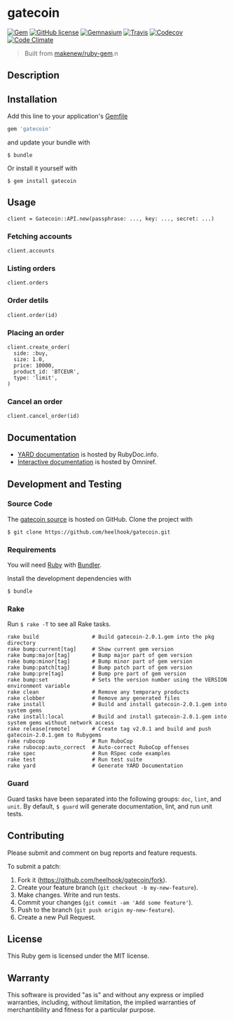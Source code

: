 # gatecoin

[![Gem](https://img.shields.io/gem/v/gatecoin.svg)](https://rubygems.org/gems/gatecoin)
[![GitHub license](https://img.shields.io/github/license/heelhook/gatecoin.svg)](./LICENSE.txt)
[![Gemnasium](https://img.shields.io/gemnasium/heelhook/gatecoin.svg)](https://gemnasium.com/heelhook/gatecoin)
[![Travis](https://img.shields.io/travis/heelhook/gatecoin.svg)](https://travis-ci.org/heelhook/gatecoin)
[![Codecov](https://img.shields.io/codecov/c/github/heelhook/gatecoin.svg)](https://codecov.io/github/heelhook/gatecoin)
[![Code Climate](https://img.shields.io/codeclimate/github/heelhook/gatecoin.svg)](https://codeclimate.com/github/heelhook/gatecoin)

> Built from [makenew/ruby-gem](https://github.com/makenew/ruby-gem).n
## Description


## Installation

Add this line to your application's [Gemfile][Bundler]

```ruby
gem 'gatecoin'
```

and update your bundle with

```
$ bundle
```

Or install it yourself with

```
$ gem install gatecoin
```

[Bundler]: http://bundler.io/

## Usage

```
client = Gatecoin::API.new(passphrase: ..., key: ..., secret: ...)
```

### Fetching accounts

```
client.accounts
```

### Listing orders

```
client.orders
```

### Order detils

```
client.order(id)
```

### Placing an order

```
client.create_order(
  side: :buy,
  size: 1.0,
  price: 10000,
  product_id: 'BTCEUR',
  type: 'limit',
)
```

### Cancel an order

```
client.cancel_order(id)
```

## Documentation

- [YARD documentation][RubyDoc] is hosted by RubyDoc.info.
- [Interactive documentation][Omniref] is hosted by Omniref.

[RubyDoc]: http://www.rubydoc.info/gems/gatecoin
[Omniref]: https://www.omniref.com/ruby/gems/gatecoin

## Development and Testing

### Source Code

The [gatecoin source] is hosted on GitHub.
Clone the project with

```
$ git clone https://github.com/heelhook/gatecoin.git
```

[gatecoin source]: https://github.com/heelhook/gatecoin

### Requirements

You will need [Ruby] with [Bundler].

Install the development dependencies with

```
$ bundle
```

[Bundler]: http://bundler.io/
[Ruby]: https://www.ruby-lang.org/

### Rake

Run `$ rake -T` to see all Rake tasks.

```
rake build                 # Build gatecoin-2.0.1.gem into the pkg directory
rake bump:current[tag]     # Show current gem version
rake bump:major[tag]       # Bump major part of gem version
rake bump:minor[tag]       # Bump minor part of gem version
rake bump:patch[tag]       # Bump patch part of gem version
rake bump:pre[tag]         # Bump pre part of gem version
rake bump:set              # Sets the version number using the VERSION environment variable
rake clean                 # Remove any temporary products
rake clobber               # Remove any generated files
rake install               # Build and install gatecoin-2.0.1.gem into system gems
rake install:local         # Build and install gatecoin-2.0.1.gem into system gems without network access
rake release[remote]       # Create tag v2.0.1 and build and push gatecoin-2.0.1.gem to Rubygems
rake rubocop               # Run RuboCop
rake rubocop:auto_correct  # Auto-correct RuboCop offenses
rake spec                  # Run RSpec code examples
rake test                  # Run test suite
rake yard                  # Generate YARD Documentation
```

### Guard

Guard tasks have been separated into the following groups:
`doc`, `lint`, and `unit`.
By default, `$ guard` will generate documentation, lint, and run unit tests.

## Contributing

Please submit and comment on bug reports and feature requests.

To submit a patch:

1. Fork it (https://github.com/heelhook/gatecoin/fork).
2. Create your feature branch (`git checkout -b my-new-feature`).
3. Make changes. Write and run tests.
4. Commit your changes (`git commit -am 'Add some feature'`).
5. Push to the branch (`git push origin my-new-feature`).
6. Create a new Pull Request.

## License

This Ruby gem is licensed under the MIT license.

## Warranty

This software is provided "as is" and without any express or
implied warranties, including, without limitation, the implied
warranties of merchantibility and fitness for a particular
purpose.
